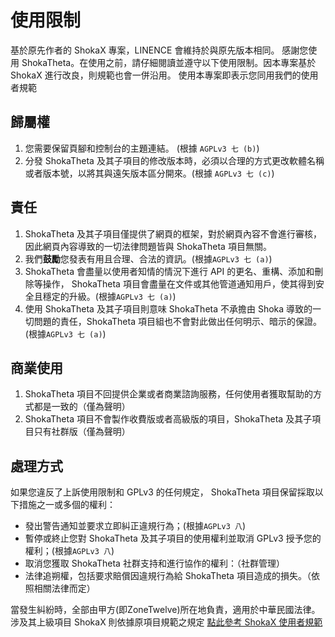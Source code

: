 # 使用限制
基於原先作者的 ShokaX 專案，LINENCE 會維持於與原先版本相同。
感謝您使用 ShokaTheta。在使用之前，請仔細閱讀並遵守以下使用限制。因本專案基於 ShokaX 進行改良，則規範也會一併沿用。
使用本專案即表示您同用我們的使用者規範
## 歸屬權
1. 您需要保留頁腳和控制台的主題連結。 (根據 `AGPLv3 七 (b)`)
2. 分發 ShokaTheta 及其子項目的修改版本時，必須以合理的方式更改軟體名稱或者版本號，以將其與遠矢版本區分開來。(根據 `AGPLv3 七 (c)`)

## 責任
1. ShokaTheta 及其子項目僅提供了網頁的框架，對於網頁內容不會進行審核，因此網頁內容導致的一切法律問題皆與 ShokaTheta 項目無關。
2. 我們**鼓勵**您發表有用且合理、合法的資訊。(根據`AGPLv3 七 (a)`)
3. ShokaTheta 會盡量以使用者知情的情況下進行 API 的更名、重構、添加和刪除等操作， ShokaTheta 項目會盡量在文件或其他管道通知用戶，使其得到安全且穩定的升級。(根據`AGPLv3 七 (a)`)
4. 使用 ShokaTheta 及其子項目則意味 ShokaTheta 不承擔由 Shoka 導致的一切問題的責任，ShokaTheta 項目組也不會對此做出任何明示、暗示的保證。(根據`AGPLv3 七 (a)`)

## 商業使用
1. ShokaTheta 項目不回提供企業或者商業諮詢服務，任何使用者獲取幫助的方式都是一致的（僅為聲明）
2. ShokaTheta 項目不會製作收費版或者高級版的項目，ShokaTheta 及其子項目只有社群版（僅為聲明）

## 處理方式
如果您違反了上訴使用限制和 GPLv3 的任何規定， ShokaTheta 項目保留採取以下措施之一或多個的權利：
- 發出警告通知並要求立即糾正違規行為；(根據`AGPLv3 八`)
- 暫停或終止您對 ShokaTheta 及其子項目的使用權利並取消 GPLv3 授予您的權利；(根據`AGPLv3 八`)
- 取消您獲取 ShokaTheta 社群支持和進行協作的權利：（社群管理）
- 法律追朔權，包括要求賠償因違規行為給 ShokaTheta 項目造成的損失。（依照相關法律而定）

當發生糾紛時，全部由甲方(即ZoneTwelve)所在地負責，適用於中華民國法律。
涉及其上級項目 ShokaX 則依據原項目規範之規定 [點此參考 ShokaX 使用者規範](https://github.com/theme-shoka-x/hexo-theme-shokaX/blob/02c20c5f9b02b3fba5f16f4f865ed2ca4261c899/UsageRestrictions.md)